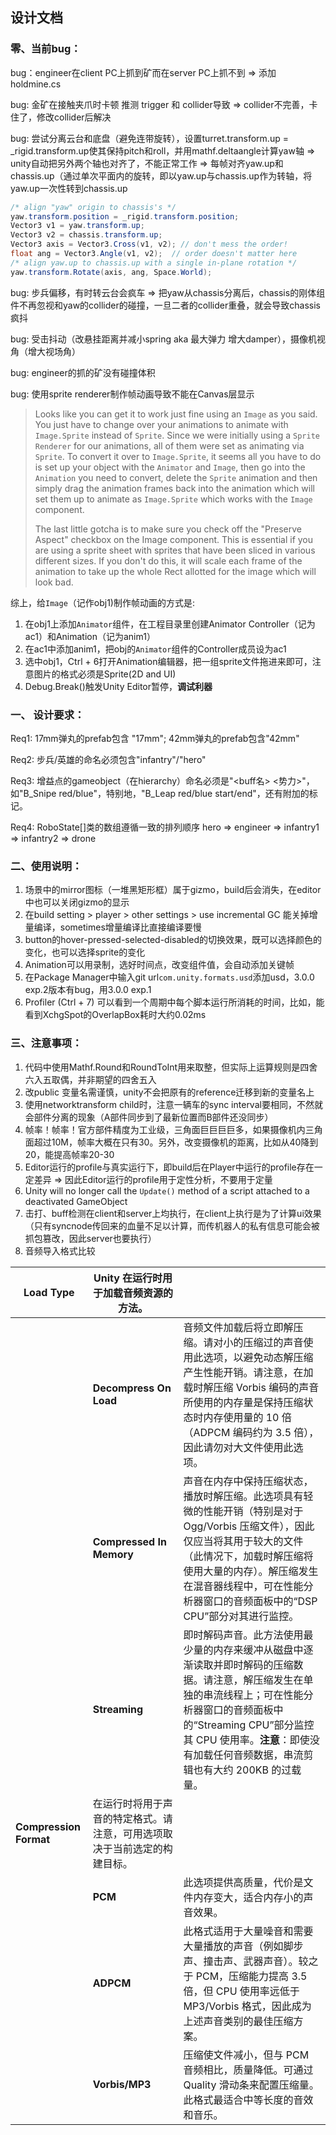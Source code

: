 ## 设计文档

### 零、当前bug：

bug：engineer在client PC上抓到矿而在server PC上抓不到 => 添加holdmine.cs

bug: 金矿在接触夹爪时卡顿 推测 trigger 和 collider导致 => collider不完善，卡住了，修改collider后解决

bug: 尝试分离云台和底盘（避免连带旋转），设置turret.transform.up = _rigid.transform.up使其保持pitch和roll，并用mathf.deltaangle计算yaw轴 => unity自动把另外两个轴也对齐了，不能正常工作 => 每帧对齐yaw.up和chassis.up（通过单次平面内的旋转，即以yaw.up与chassis.up作为转轴，将yaw.up一次性转到chassis.up

```csharp
/* align "yaw" origin to chassis's */
yaw.transform.position = _rigid.transform.position;
Vector3 v1 = yaw.transform.up;
Vector3 v2 = chassis.transform.up;
Vector3 axis = Vector3.Cross(v1, v2); // don't mess the order!
float ang = Vector3.Angle(v1, v2);	// order doesn't matter here
/* align yaw.up to chassis.up with a single in-plane rotation */
yaw.transform.Rotate(axis, ang, Space.World);
```

bug: 步兵偏移，有时转云台会疯车 => 把yaw从chassis分离后，chassis的刚体组件不再忽视和yaw的collider的碰撞，一旦二者的collider重叠，就会导致chassis疯抖

bug: 受击抖动（改悬挂距离并减小spring aka 最大弹力 增大damper），摄像机视角（增大视场角）

bug: engineer的抓的矿没有碰撞体积

bug: 使用sprite renderer制作帧动画导致不能在Canvas层显示

> Looks like you can get it to work just fine using an `Image` as you said.  You just have to change over your animations to animate with  `Image.Sprite` instead of `Sprite`. Since we were initially using a `Sprite Renderer` for our animations, all of them were set as animating via `Sprite`. To convert it over to `Image.Sprite`, it seems all you have to do  is set up your object with the `Animator` and `Image`, then go into the `Animation` you need to convert, delete the `Sprite` animation and then simply drag the animation frames back into the animation which will set them up to animate as `Image.Sprite` which works with the  `Image` component. 
>
>  The last little gotcha is to make sure you check off the "Preserve Aspect" checkbox on the Image component. This is essential if you are  using a sprite sheet with sprites that have been sliced in various  different sizes. If you don't do this, it will scale each frame of the  animation to take up the whole Rect allotted for the image which will look bad.

综上，给`Image`（记作obj1)制作帧动画的方式是:

1. 在obj1上添加`Animator`组件，在工程目录里创建Animator Controller（记为ac1）和Animation（记为anim1）
2. 在ac1中添加anim1，把obj的`Animator`组件的Controller成员设为ac1
3. 选中obj1，Ctrl + 6打开Animation编辑器，把一组sprite文件拖进来即可，注意图片的格式必须是Sprite(2D and UI)
4. Debug.Break()触发Unity Editor暂停，**调试利器**



### 一、 设计要求：

Req1: 17mm弹丸的prefab包含 "17mm"; 42mm弹丸的prefab包含"42mm"

Req2: 步兵/英雄的命名必须包含"infantry"/"hero"

Req3: 增益点的gameobject（在hierarchy）命名必须是"<buff名> <势力>"，如"B_Snipe red/blue"，特别地，"B_Leap red/blue start/end"，还有附加的标记。

Req4: RoboState[]类的数组遵循一致的排列顺序 hero => engineer => infantry1 => infantry2 => drone 



### 二、使用说明：

1. 场景中的mirror图标（一堆黑矩形框）属于gizmo，build后会消失，在editor中也可以关闭gizmo的显示
1. 在build setting > player > other settings > use incremental GC 能关掉增量编译，sometimes增量编译比直接编译要慢
1. button的hover-pressed-selected-disabled的切换效果，既可以选择颜色的变化，也可以选择sprite的变化
1. Animation可以用录制，选好时间点，改变组件值，会自动添加关键帧
1. 在Package Manager中输入git url`com.unity.formats.usd`添加usd，3.0.0 exp.2版本有bug，用3.0.0 exp.1
1. Profiler  (Ctrl + 7) 可以看到一个周期中每个脚本运行所消耗的时间，比如，能看到XchgSpot的OverlapBox耗时大约0.02ms

### 三、注意事项：

1. 代码中使用Mathf.Round和RoundToInt用来取整，但实际上运算规则是四舍六入五取偶，并非期望的四舍五入
1. 改public 变量名需谨慎，unity不会把原有的reference迁移到新的变量名上
3. 使用networktransform child时，注意一辆车的sync interval要相同，不然就会部件分离的现象（A部件同步到了最新位置而B部件还没同步）
4. 帧率！帧率！官方部件精度为工业级，三角面巨巨巨巨多，如果摄像机内三角面超过10M，帧率大概在只有30。另外，改变摄像机的距离，比如从40降到20，能提高帧率20-30
4. Editor运行的profile与真实运行下，即build后在Player中运行的profile存在一定差异 => 因此Editor运行的profile用于定性分析，不要用于定量
4.  Unity will no longer call the `Update()` method of a script attached to a deactivated GameObject
4.  击打、buff检测在client和server上均执行，在client上执行是为了计算ui效果（只有syncnode传回来的血量不足以计算，而传机器人的私有信息可能会被抓包篡改，因此server也要执行）
2. 音频导入格式比较

| **Load Type**          | Unity 在运行时用于加载音频资源的方法。                       |                                                              |
| ---------------------- | ------------------------------------------------------------ | ------------------------------------------------------------ |
|                        | **Decompress On Load**                                       | 音频文件加载后将立即解压缩。请对小的压缩过的声音使用此选项，以避免动态解压缩产生性能开销。请注意，在加载时解压缩 Vorbis 编码的声音所使用的内存量是保持压缩状态时内存使用量的 10 倍（ADPCM 编码约为 3.5 倍），因此请勿对大文件使用此选项。 |
|                        | **Compressed In Memory**                                     | 声音在内存中保持压缩状态，播放时解压缩。此选项具有轻微的性能开销（特别是对于  Ogg/Vorbis  压缩文件），因此仅应当将其用于较大的文件（此情况下，加载时解压缩将使用大量的内存）。解压缩发生在混音器线程中，可在性能分析器窗口的音频面板中的“DSP CPU”部分对其进行监控。 |
|                        | **Streaming**                                                | 即时解码声音。此方法使用最少量的内存来缓冲从磁盘中逐渐读取并即时解码的压缩数据。请注意，解压缩发生在单独的串流线程上；可在性能分析器窗口的音频面板中的“Streaming CPU”部分监控其 CPU 使用率。**注意**：即使没有加载任何音频数据，串流剪辑也有大约 200KB 的过载量。 |
| **Compression Format** | 在运行时将用于声音的特定格式。请注意，可用选项取决于当前选定的构建目标。 |                                                              |
|                        | **PCM**                                                      | 此选项提供高质量，代价是文件内存变大，适合内存小的声音效果。 |
|                        | **ADPCM**                                                    | 此格式适用于大量噪音和需要大量播放的声音（例如脚步声、撞击声、武器声音）。较之于 PCM，压缩能力提高 3.5 倍，但 CPU 使用率远低于 MP3/Vorbis 格式，因此成为上述声音类别的最佳压缩方案。 |
|                        | **Vorbis/MP3**                                               | 压缩使文件减小，但与 PCM 音频相比，质量降低。可通过 Quality 滑动条来配置压缩量。此格式最适合中等长度的音效和音乐。 |
